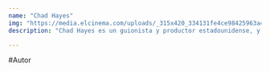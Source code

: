 ```yaml
---
name: "Chad Hayes"
img: "https://media.elcinema.com/uploads/_315x420_334131fe4ce98425963a4f571ecf4e5bb403289851564a09dba19ff075cfb6bc.jpg"
description: "Chad Hayes es un guionista y productor estadounidense, y hermano gemelo de Carey Hayes. Están escribiendo socios, y escribieron películas como la nueva versión de 2005 de House of Wax, The Reaping y The Conjuring. Él y Carey también protagonizaron comerciales de chicle Doublemint en su infancia."

---
```

#Autor

